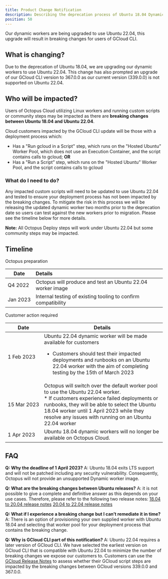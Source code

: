 ```yaml
---
title: Product Change Notification
description: Describing the deprecation process of Ubuntu 18.04 Dynamic Workers.
position: 50
---
```


Our dynamic workers are being upgraded to use Ubuntu 22.04, this upgrade will result in breaking changes for users of GCloud CLI.

## What is changing?

Due to the deprecation of Ubuntu 18.04, we are upgrading our dynamic workers to use Ubuntu 22.04.  This change has also prompted an upgrade of our GCloud CLI version to 367.0.0 as our current version (339.0.0) is not supported on Ubuntu 22.04.

## Who will be impacted?

Users of Octopus Cloud utilizing Linux workers and running custom scripts or community steps may be impacted as there are **breaking changes between Ubuntu 18.04 and Ubuntu 22.04**.

Cloud customers impacted by the GCloud CLI update will be those with a deployment process which:

* Has a "Run gcloud in a Script" step, which runs on the "Hosted Ubuntu” Worker Pool, which does not use an Execution Container, and the script contains calls to gcloud; **OR**
* Has a "Run a Script” step, which runs on the "Hosted Ubuntu” Worker Pool, and the script contains calls to gcloud

### What do I need to do?

Any impacted custom scripts will need to be updated to use Ubuntu 22.04 and tested to ensure your deployment process has not been impacted by the breaking changes. To mitigate the risk in this process we will be releasing the updated dynamic worker two months prior to the deprecation date so users can test against the new workers prior to migration.  Please see the timeline below for more details.

**Note:** All Octopus Deploy steps will work under Ubuntu 22.04 but some community steps may be impacted.

## Timeline

Octopus preparation

| Date          |   Details                                                     |
|---------------|:--------------------------------------------------------------|
| Q4&nbsp;2022  | Octopus will produce and test an Ubuntu 22.04 worker image    |
| Jan&nbsp;2023 | Internal testing of existing tooling to confirm compatibility |


Customer action required

| Date                | Details                                                                                                                                                                                                                                                                                   |
|---------------------|-------------------------------------------------------------------------------------------------------------------------------------------------------------------------------------------------------------------------------------------------------------------------------------------|
| 1&nbsp;Feb&nbsp;2023 | Ubuntu 22.04 dynamic worker will be made available for customers<br><ul><li> Customers should test their impacted deployments and runbooks on an Ubuntu 22.04 worker with the aim of completing testing by the 15th of March 2023</ul>                                                    |
| 15&nbsp;Mar&nbsp;2023          | Octopus will switch over the default worker pool to use the Ubuntu 22.04 worker.<br>* If customers experience failed deployments or runbooks, they will be able to select the Ubuntu 18.04 worker until 1 April 2023 while they resolve any issues with running on an Ubuntu 22.04 worker |
| 1&nbsp;Apr&nbsp;2023          | Ubuntu 18.04 dynamic workers will no longer be available on Octopus Cloud.                                                                                                                                                                                                                |


## FAQ

**Q: Why the deadline of 1 April 2023?**
A: Ubuntu 18.04 exits LTS support and will not be patched including any security vulnerability. Consequently, Octopus will not provide an unsupported Dynamic worker image.

**Q: What are the breaking changes between Ubuntu releases?**
A: it is not possible to give a complete and definitive answer as this depends on your use cases. Therefore, please refer to the following two release notes:
[18.04 to 20.04 release notes](https://wiki.ubuntu.com/FocalFossa/ReleaseNotes?action=show&redirect=FocalFossa%2FReleaseNotes%2F20.04)
[20.04 to 22.04 release notes](https://discourse.ubuntu.com/t/jammy-jellyfish-release-notes/24668)

**Q: What if I experience a breaking change but I can’t remediate it in time?**
A: There is an option of provisioning your own supplied worker with Ubuntu 18.04 and selecting that worker pool for your deployment process that contains the breaking change.

**Q:  Why is GCloud CLI part of this notification?**
A: Ubuntu 22.04 requires a later version of GCloud CLI. We have selected the earliest version on GCloud CLI that is compatible with Ubuntu 22.04 to minimize the number of breaking changes we expose our customers to.  Customers can use the [GCloud Release Notes](https://cloud.google.com/sdk/docs/release-notes) to assess whether their GCloud script steps are impacted by the breaking changes between GCloud versions 339.0.0 and 367.0.0.
